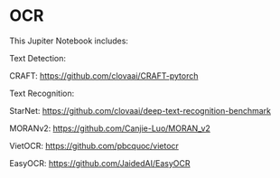 # OCR

This Jupiter Notebook includes:

  Text Detection:
  
   CRAFT: https://github.com/clovaai/CRAFT-pytorch
    
  Text Recognition:
  
   StarNet: https://github.com/clovaai/deep-text-recognition-benchmark
    
   MORANv2: https://github.com/Canjie-Luo/MORAN_v2
    
   VietOCR: https://github.com/pbcquoc/vietocr
    
   EasyOCR: https://github.com/JaidedAI/EasyOCR
